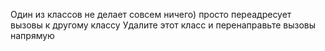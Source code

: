 Один из классов не делает совсем ничего) просто переадресует вызовы к другому классу
Удалите этот класс и перенаправьте вызовы напрямую